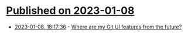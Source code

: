 # [Published on 2023-01-08](index.md)

* [2023-01-08, 18:17:36](https://lobste.rs/s/7tnnbq/where_are_my_git_ui_features_from_future) - [Where are my Git UI features from the future?](https://blog.waleedkhan.name/git-ui-features/)
